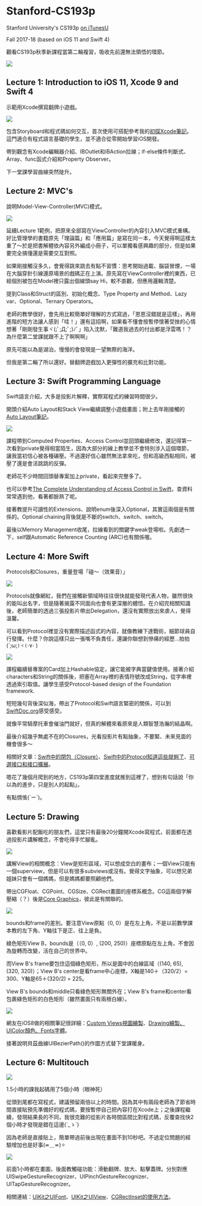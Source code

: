 # Stanford-CS193p

Stanford University's CS193p [on iTunesU](https://itunes.apple.com/vn/course/developing-ios-11-apps-with-swift/id1309275316) 

Fall 2017-18 (based on iOS 11 and Swift 4) 

觀看CS193p秋季新課程當第二輪複習，吸收先前還無法領悟的環節。

![](https://github.com/hipala/Stanford-CS193p/blob/master/screenshot/CS193p.png)


## Lecture 1: Introduction to iOS 11, Xcode 9 and Swift 4

示範用Xcode撰寫翻牌小遊戲。

![](https://github.com/hipala/Stanford-CS193p/blob/master/screenshot/Lecture-1.png)

包含Storyboard和程式碼如何交互，首次使用可搭配參考我的[初探Xcode筆記](http://pala.tw/working-with-xcode/)。這門適合有程式語言基礎的學生，並不適合從零開始學習iOS開發。

帶到觀念有Xcode編輯器介紹、IBOutlet和IBAction拉線；if-else條件判斷式、Array、func函式介紹和Property Observer。

下一堂課學習曲線突然陡升。


## Lecture 2: MVC's

說明Model-View-Controller(MVC)模式。

![](https://github.com/hipala/Stanford-CS193p/blob/master/screenshot/mvc.jpg)

延續Lecture 1範例，把原來全部寫在ViewController的內容引入MVC模式重構。好比管理學的書籍原先「理論篇」和「應用篇」是寫在同一本，今天覺得啊這樣太重了～於是把書解體依內容另外編成小冊子，可以單獨看感興趣的部分，但是如果要完全搞懂還是需要交互對照。

如果剛接觸沒多久，會覺得跳來跳去有點不習慣：思考開始過載、腦袋冒煙，一場在大腦穿針引線還原場景的戲碼正在上演。原先寫在ViewController裡的東西，已經個別被包在Model裡只露出個線頭say Hi，較不直觀，但應用邏輯清楚。

提到Class和Struct的區別、初始化概念、Type Property and Method、Lazy var、Optional、Ternary Operators。

老師的教學很好，會先用比較簡單好理解的方式寫過，「恩恩沒錯就是這樣」，再用進階的短方法讓人感到「哇！」還有這招啊，如果看不懂會按暫停懷著受挫的心情想著「剛剛發生事ヾ(;ﾟ;Д;ﾟ;)ﾉﾞ」陷入沈默，「難道我過去的付出都是浮雲嗎！？為什麼第二堂課就跟不上了啊啊啊」

原先可能以為是湖泊，慢慢的會發現是一望無際的海洋。

但我是第二輪了所以還好。替翻牌遊戲加入更彈性的擴充和比對功能。


## Lecture 3: Swift Programming Language

Swift語言介紹，大多是投影片解釋，實際寫程式的練習時間很少。

開頭介紹Auto Layout和Stack View繼續調整小遊戲畫面；附上去年剛接觸的[Auto Layout筆記](http://pala.tw/learn-auto-layout/)。

![](https://github.com/hipala/Stanford-CS193p/blob/master/screenshot/access-control.jpg)

課程帶到Computed Properties、Access Control並回頭繼續修改，還記得第一次看到private覺得相當陌生，因為大部分的線上教學並不會特別涉入這個環節，讓我當初信心被各種碾壓。不過還好信心雖然無法拿來吃，但和高級西點相同，被壓了還是會活跳跳的反彈。

老師花不少時間回頭替專案加上private，看起來完整多了。

也可以參考[The Complete Understanding of Access Control in Swift](https://www.bobthedeveloper.io/blog/the-complete-understanding-of-access-control-in-swift)，查資料常常遇到他，看著都臉熟了呢。

接著教提升可讀性的Extensions、說明enum後深入Optional，其實這兩個是有關係的。Optional chaining背後就是不斷的switch、switch、switch。

最後以Memory Management收尾，拉線看到的關鍵字weak登場啦。先劇透一下，self跟Automatic Reference Counting (ARC)也有關係喔。


## Lecture 4: More Swift

Protocols和Closures，重量登場「碰～（效果音）」

![](https://github.com/hipala/Stanford-CS193p/blob/master/screenshot/protocols.jpg)

Protocols就像網紅，我們在接觸新領域時往往很快就能發現代表人物，雖然很快的能叫出名字，但是隨著揭露不同面向也會有更深層的體悟。在介紹完相關知識後，老師簡單的透過三張投影片帶出Delegation，還沒有實際放出來虐人，覺得溫馨。

可以看到Protocol裡並沒有實際描述函式的內容，就像教練下達戰術，細節球員自行發揮。什麼？你說這樣只出一張嘴不負責任，還讓你聯想到慘痛的經歷...拍拍(´;ω;`)ヾ(･∀･` )

![](https://github.com/hipala/Stanford-CS193p/blob/master/screenshot/Lecture-4.png)

課程繼續替專案的Card加上Hashable協定，讓它能被字典當鍵值使用。接著介紹characters和String的關係後，把塞在Array裡的表情符號改成String，從字串裡透過索引取值。讓學生感受Protocol-based design of the Foundation framework.

短短幾句背後深似海，帶出了Protocol和Swift語言緊密的關係，可以到[SwiftDoc.org](http://swiftdoc.org/v3.1/)感受感受。

就像平常騎摩托車會催油門就好，但真的解體來看原來是人類智慧浩瀚的結晶啊。

最後介紹幾乎無處不在的Closures，光看投影片有點抽象，不要緊、未來見面的機會很多～

相關好文章：[Swift中的閉包（Closure）](http://www.devtalking.com//articles/closure-expressions-in-swift/)、[Swift中的Protocol知道這些就夠了](http://www.jianshu.com/p/ee92fcbb3d21)、[可選接口和接口擴展](http://swifter.tips/objc-protocol/)。

嗯花了幾個月爬到的地方，CS193p第四堂進度就推到這裡了，想到有句話說「你以為的進步，只是別人的起點」。

有點惆悵(´ー`)。


## Lecture 5: Drawing

喜歡看影片配飯吃的朋友們，這堂只有最後20分鐘開Xcode寫程式，前面都在透過投影片講解概念，不會吃得手忙腳亂。

![](https://github.com/hipala/Stanford-CS193p/blob/master/screenshot/Lecture-5.jpg)

講解View的相關概念：View是矩形區域，可以想成空白的畫布；一個View只能有一個superview，但是可以有很多subviews或沒有。覺得文字抽象，可以想兄弟姐妹只會有一個媽媽，但是媽媽都要照顧他們。

帶出CGFloat、CGPoint、CGSize、CGRect畫圖的座標系概念。CG這兩個字解壓縮（？）後是[Core Graphics](https://developer.apple.com/documentation/coregraphics)，彼此是有關聯的。

![](https://github.com/hipala/Stanford-CS193p/blob/master/screenshot/bounds.jpg)

bounds和frame的差別。要注意View原點（0, 0）是在左上角，不是以前數學課本教的左下角、Y軸往下是正、往上是負。

綠色矩形View B，bounds是（（0, 0）, (200, 250)）座標原點在左上角，不會因為旋轉而改變，活在自己的世界中。

而View B's frame要包住這個綠色矩形，所以是圖中的白線區域（(140, 65), (320, 320)）；View B's center是看frame中心座標，X軸是140＋（320/2）= 300、Y軸是65＋(320/2) = 225。

View B's bounds和middle只看綠色矩形無關外在；View B's frame和center看包裹綠色矩形的白色矩形（雖然畫面只有兩根白線）。

![](https://github.com/hipala/Stanford-CS193p/blob/master/screenshot/bezierPath.jpg)

網友在iOS8做的相關筆記很詳細：[Custom Views視圖繪製](http://blog.csdn.net/cg1991130/article/details/45046431)、[Drawing繪製、UIColor顏色、Fonts字體](http://blog.csdn.net/cg1991130/article/details/45055797)。

接著說明貝茲曲線UIBezierPath()的作圖方式替下堂課暖身。


## Lecture 6: Multitouch

![](https://github.com/hipala/Stanford-CS193p/blob/master/screenshot/Lecture-6.jpg)

1.5小時的課我起碼用了5個小時（眼神死）

從頭到尾都在寫程式，建議預留兩倍以上的時間。因為其中有兩段老師為了節省時間直接貼預先準備好的程式碼，要按暫停自己把內容打在Xcode上；之後課程繼續，發現結果長的不同，我很克難的從影片各時間區間比對程式碼，反覆查找快2個小時才發現是錯在這邊(´_ゝ`)

因為老師是直接貼上，簡單帶過前後出現在畫面不到10秒吧。不過定位問題的經驗增加也是好事(≖＿≖)✧

![](https://github.com/hipala/Stanford-CS193p/blob/master/screenshot/playingCard.png)

前面1小時都在畫圖，後面教觸碰功能：滑動翻牌、放大、點擊蓋牌。分別對應UISwipeGestureRecognizer、UIPinchGestureRecognizer、UITapGestureRecognizer。

相關連結：[UIKit之UIFont](http://www.jianshu.com/p/2dd3e144d759)、[UIKit之UIView](http://www.jianshu.com/p/9cec015e6e11)、[CGRectInset的使用方法](http://www.jianshu.com/p/82a9d1ce8157)。









